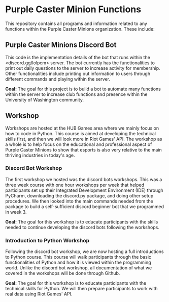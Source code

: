 # Purple Caster Minion Functions

This repository contains all programs and information related to any functions within the Purple Caster Minions organization. These include:

## Purple Caster Minions Discord Bot
This code is the implementation details of the bot that runs within the <discord.gg/lolpcm> server.
The bot currently has the functionalities to print out daily questions to the server to increase activity for membership. 
Other functionalities include printing out information to users through different commands and playing within the server.

<b> Goal: </b> The goal for this project is to build a bot to automate many functions within the server to increase club functions and presence within the University of Washington community.


## Workshop
Workshops are hosted at the HUB Games area where we mainly focus on how to code in Python. This course is aimed at developing the technical skills first, and then we will look more in Riot Games' API. The workshop as a whole is to help focus on the educational and professional aspect of Purple Caster Minions to show that esports is also very relative to the main thriving industries in today's age.

### Discord Bot Workshop
The first workshop we hosted was the discord bots workshops. This was a three week course with one hour workshops per week that helped participants set up their Integrated Development Environment (IDE) through PyCharm, downloading the discord.py package, and doing other setup procedures. We then looked into the main commands needed from the package to build a self-sufficient discord beginner bot that we programmed in week 3.

<b>Goal:</b> The goal for this workshop is to educate participants with the skills needed to continue developing the discord bots following the workshops.


### Introduction to Python Workshop
Following the discord bot workshop, we are now hosting a full introductions to Python course. This course will walk participants through the basic functionalities of Python and how it is viewed within the programming world. Unlike the discord bot workshop, all documentation of what we covered in the workshops will be done through Github. 

<b>Goal: </b> The goal for this workshop is to educate participants with the technical skills for Python. We will then prepare participants to work with real data using Riot Games' API.

